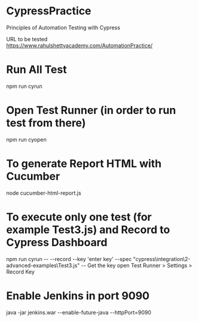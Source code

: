 # CypressPractice

Principles of Automation Testing with Cypress 

URL to be tested https://www.rahulshettyacademy.com/AutomationPractice/


# Run All Test
npm run cyrun


# Open Test Runner (in order to run test from there)
npm run cyopen

# To generate Report HTML with Cucumber
 node cucumber-html-report.js

# To execute only one test (for example Test3.js) and Record to Cypress Dashboard
npm run cyrun -- --record --key 'enter key' --spec "cypress\integration\2-advanced-examples\Test3.js"
-- Get the key open Test Runner > Settings > Record Key

# Enable Jenkins in port 9090
java -jar jenkins.war --enable-future-java --httpPort=9090

